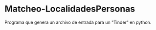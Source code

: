 # Matcheo-LocalidadesPersonas
Programa que genera un archivo de entrada para un "Tinder" en python.
